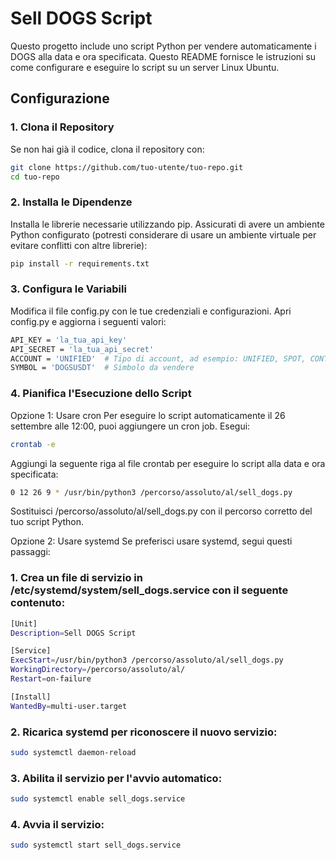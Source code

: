 # Sell DOGS Script

Questo progetto include uno script Python per vendere automaticamente i DOGS alla data e ora specificata. Questo README fornisce le istruzioni su come configurare e eseguire lo script su un server Linux Ubuntu.

## Configurazione

### 1. Clona il Repository
Se non hai già il codice, clona il repository con:

```sh
git clone https://github.com/tuo-utente/tuo-repo.git
cd tuo-repo
```

### 2. Installa le Dipendenze
Installa le librerie necessarie utilizzando pip. Assicurati di avere un ambiente Python configurato (potresti considerare di usare un ambiente virtuale per evitare conflitti con altre librerie):

```sh
pip install -r requirements.txt
```

### 3. Configura le Variabili
Modifica il file config.py con le tue credenziali e configurazioni. Apri config.py e aggiorna i seguenti valori:

```sh
API_KEY = 'la_tua_api_key'
API_SECRET = 'la_tua_api_secret'
ACCOUNT = 'UNIFIED'  # Tipo di account, ad esempio: UNIFIED, SPOT, CONTRACT
SYMBOL = 'DOGSUSDT'  # Simbolo da vendere
```
### 4. Pianifica l'Esecuzione dello Script
Opzione 1: Usare cron
Per eseguire lo script automaticamente il 26 settembre alle 12:00, puoi aggiungere un cron job. Esegui:

```sh
crontab -e
```
Aggiungi la seguente riga al file crontab per eseguire lo script alla data e ora specificata:

```sh
0 12 26 9 * /usr/bin/python3 /percorso/assoluto/al/sell_dogs.py
```
Sostituisci /percorso/assoluto/al/sell_dogs.py con il percorso corretto del tuo script Python.

Opzione 2: Usare systemd
Se preferisci usare systemd, segui questi passaggi:

### 1. Crea un file di servizio in /etc/systemd/system/sell_dogs.service con il seguente contenuto:
```sh
[Unit]
Description=Sell DOGS Script

[Service]
ExecStart=/usr/bin/python3 /percorso/assoluto/al/sell_dogs.py
WorkingDirectory=/percorso/assoluto/al/
Restart=on-failure

[Install]
WantedBy=multi-user.target
```
### 2. Ricarica systemd per riconoscere il nuovo servizio:
```sh
sudo systemctl daemon-reload
```
### 3. Abilita il servizio per l'avvio automatico:
```sh
sudo systemctl enable sell_dogs.service
```
### 4. Avvia il servizio:
```sh
sudo systemctl start sell_dogs.service
```